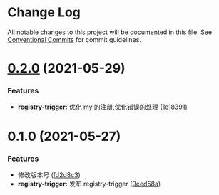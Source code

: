 # Change Log

All notable changes to this project will be documented in this file.
See [Conventional Commits](https://conventionalcommits.org) for commit guidelines.

# [0.2.0](https://github.com/noshower/tb-app/compare/@tb-app/registry-trigger@0.1.0...@tb-app/registry-trigger@0.2.0) (2021-05-29)

### Features

- **registry-trigger:** 优化 my 的注册,优化错误的处理 ([1e18391](https://github.com/noshower/tb-app/commit/1e18391160ff7e4c150082c5d40ac7305bb0431d))

# 0.1.0 (2021-05-27)

### Features

- 修改版本号 ([fd2d8c3](https://github.com/noshower/tb-app/commit/fd2d8c36b70be1a273ff482c93a53c04ef8a63d6))
- **registry-trigger:** 发布 registry-trigger ([9eed58a](https://github.com/noshower/tb-app/commit/9eed58a4931ab69b7b9e6d6a8574ae1b2ee458db))
